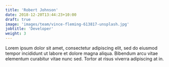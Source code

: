 ```yaml
---
title: 'Robert Johnson'
date: 2018-12-20T13:44:23+10:00
draft: true
image: 'images/team/vince-fleming-613817-unsplash.jpg'
jobtitle: 'Developer'
weight: 3
---
```


Lorem ipsum dolor sit amet, consectetur adipiscing elit, sed do eiusmod tempor incididunt ut labore et dolore magna aliqua. Bibendum arcu vitae elementum curabitur vitae nunc sed. Tortor at risus viverra adipiscing at in.

